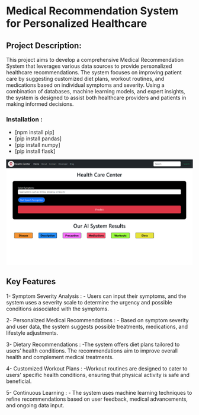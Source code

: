 # Medical Recommendation System for Personalized Healthcare
## Project Description:
This project aims to develop a comprehensive Medical Recommendation System that leverages various data sources to provide personalized healthcare recommendations. The system focuses on improving patient care by suggesting customized diet plans, workout routines, and medications based on individual symptoms and severity. Using a combination of databases, machine learning models, and expert insights, the system is designed to assist both healthcare providers and patients in making informed decisions.

### Installation :
- [npm install pip] 
- [pip install pandas]
- [pip install numpy]
- [pip install flask]



![image alt](https://github.com/FNICKE/Medical-Recommendation/blob/main/Img.png?raw=true)


## Key Features
1- Symptom Severity Analysis :
        - Users can input their symptoms, and the system uses a severity scale to determine the urgency and possible conditions associated with the symptoms.

2- Personalized Medical Recommendations :
          - Based on symptom severity and user data, the system suggests possible treatments, medications, and lifestyle adjustments.

3- Dietary Recommendations :
           -The system offers diet plans tailored to users’ health conditions. The recommendations aim to improve overall health and complement medical treatments.

4- Customized Workout Plans :
            -Workout routines are designed to cater to users' specific health conditions, ensuring that physical activity is safe and beneficial.

5- Continuous Learning :
            - The system uses machine learning techniques to refine recommendations based on user feedback, medical advancements, and ongoing data input.
          






